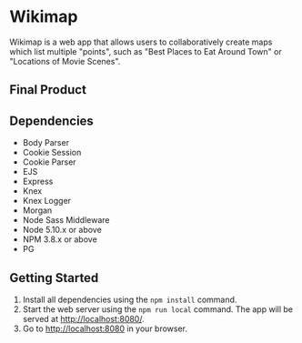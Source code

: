 # Wikimap

Wikimap is a web app that allows users to collaboratively create maps which list multiple "points", such as "Best Places to Eat Around Town" or "Locations of Movie Scenes".

## Final Product

## Dependencies
- Body Parser
- Cookie Session
- Cookie Parser
- EJS
- Express
- Knex
- Knex Logger
- Morgan
- Node Sass Middleware
- Node 5.10.x or above
- NPM 3.8.x or above
- PG

## Getting Started

1. Install all dependencies using the `npm install` command.
2. Start the web server using the `npm run local` command. The app will be served at <http://localhost:8080/>.
3. Go to <http://localhost:8080> in your browser.
